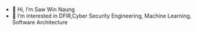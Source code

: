 - 👋 Hi, I’m Saw Win Naung
- 👀 I’m interested in DFIR,Cyber Security Engineering, Machine Learning, Software Architecture

<!---
sawwn23/sawwn23 is a ✨ special ✨ repository because its `README.md` (this file) appears on your GitHub profile.
You can click the Preview link to take a look at your changes.
--->
